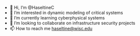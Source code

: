 - 👋 Hi, I’m @HaseltineC
- 👀 I’m interested in dynamic modeling of critical systems
- 🌱 I’m currently learning cyberphysical systems 
- 💞️ I’m looking to collaborate on infrastructure security projects 
- 📫 How to reach me haseltine@wisc.edu

<!---
HaseltineC/HaseltineC is a ✨ special ✨ repository because its `README.md` (this file) appears on your GitHub profile.
You can click the Preview link to take a look at your changes.
--->

